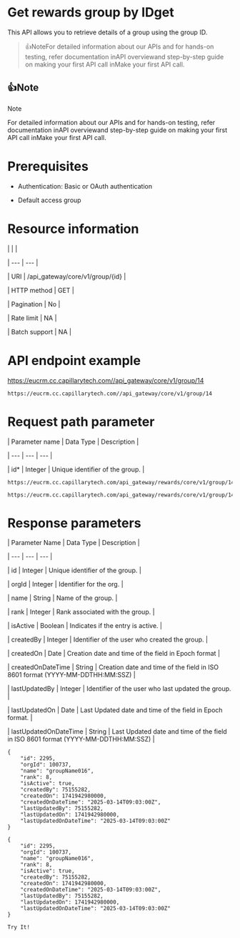 # Get rewards group by IDget

This API allows you to retrieve details of a group using the group ID.

> 👍NoteFor detailed information about our APIs and for hands-on testing, refer documentation inAPI overviewand  step-by-step guide on making your first API call inMake your first API call.

## 👍Note

Note

For detailed information about our APIs and for hands-on testing, refer documentation inAPI overviewand  step-by-step guide on making your first API call inMake your first API call.

# Prerequisites

- Authentication: Basic or OAuth authentication

- Default access group

# Resource information

|  |  |

| --- | --- |

| URI | /api_gateway/core/v1/group/{id} |

| HTTP method | GET |

| Pagination | No |

| Rate limit | NA |

| Batch support | NA |



# API endpoint example

https://eucrm.cc.capillarytech.com//api_gateway/core/v1/group/14

```
https://eucrm.cc.capillarytech.com//api_gateway/core/v1/group/14
```

# Request path parameter

| Parameter name | Data Type | Description |

| --- | --- | --- |

| id* | Integer | Unique identifier of the group. |



```
https://eucrm.cc.capillarytech.com/api_gateway/rewards/core/v1/group/14
```

```
https://eucrm.cc.capillarytech.com/api_gateway/rewards/core/v1/group/14
```

# Response parameters

| Parameter Name | Data Type | Description |

| --- | --- | --- |

| id | Integer | Unique identifier of the group. |

| orgId | Integer | Identifier for the org. |

| name | String | Name of the group. |

| rank | Integer | Rank associated with the group. |

| isActive | Boolean | Indicates if the entry is active. |

| createdBy | Integer | Identifier of the user who created the group. |

| createdOn | Date | Creation date and time of the field in Epoch format |

| createdOnDateTime | String | Creation date and time of the field in ISO 8601 format (YYYY-MM-DDTHH:MM:SSZ) |

| lastUpdatedBy | Integer | Identifier of the user who last updated the group. |

| lastUpdatedOn | Date | Last Updated date and time of the field in Epoch format. |

| lastUpdatedOnDateTime | String | Last Updated date and time of the field in ISO 8601 format (YYYY-MM-DDTHH:MM:SSZ) |



```
{
    "id": 2295,
    "orgId": 100737,
    "name": "groupName016",
    "rank": 8,
    "isActive": true,
    "createdBy": 75155282,
    "createdOn": 1741942980000,
    "createdOnDateTime": "2025-03-14T09:03:00Z",
    "lastUpdatedBy": 75155282,
    "lastUpdatedOn": 1741942980000,
    "lastUpdatedOnDateTime": "2025-03-14T09:03:00Z"
}
```

```
{
    "id": 2295,
    "orgId": 100737,
    "name": "groupName016",
    "rank": 8,
    "isActive": true,
    "createdBy": 75155282,
    "createdOn": 1741942980000,
    "createdOnDateTime": "2025-03-14T09:03:00Z",
    "lastUpdatedBy": 75155282,
    "lastUpdatedOn": 1741942980000,
    "lastUpdatedOnDateTime": "2025-03-14T09:03:00Z"
}
```

`Try It!`